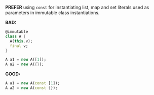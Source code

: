 **PREFER** using `const` for instantiating list, map and set literals used as
parameters in immutable class instantiations.

**BAD:**
```dart
@immutable
class A {
  A(this.v);
  final v;
}

A a1 = new A([1]);
A a2 = new A({});
```

**GOOD:**
```dart
A a1 = new A(const [1]);
A a2 = new A(const {});
```

